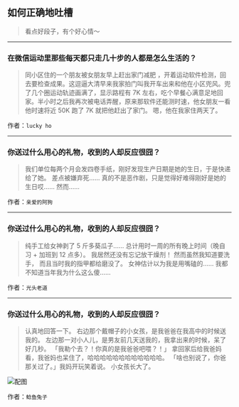 ## 如何正确地吐槽

> 看点好段子，有个好心情～


 
---

### 在微信运动里那些每天都只走几十步的人都是怎么生活的？

> 同小区住的一个朋友被女朋友早上赶出家门减肥 ，开着运动软件检测，回去要检查成果。这逗逼大清早来我家拍门叫我开车出来和他在小区兜风。兜了几个圈运动轨迹画满了，显示路程有 7K 左右，吃个早餐心满意足地回家。半小时之后我再次被电话弄醒，原来那软件还能测时速，他女朋友一看他时速将近 50K 跑了 7K 就把他赶出了家门。
> 嗯，他在我家住两天了。


作者：`lucky ho`

---

### 你送过什么用心的礼物，收到的人却反应很囧？

> 我们单位每两个月会发四卷手纸，刚好发现生产日期是她的生日，于是快递给了她。
> 差点被嫌弃死……
> 真的不是恶作剧，只是觉得好难得刚好是她的生日哎……
> 然而……


作者：`亲爱的阿狗`

---

### 你送过什么用心的礼物，收到的人却反应很囧？

> 纯手工给女神剥了 5 斤多葵瓜子……
> 总计用时一周的所有晚上时间（晚自习 + 加班到 12 点多）。
> 我居然还没有忘记放干燥剂！
> 然而虽然我知道要洗手，
> 而且当时我的指甲都给磨没了。
> 女神估计以为我是用嘴磕的……
> 我都不知道当年我为什么这么傻……


作者：`光头老道`

---

### 你送过什么用心的礼物，收到的人却反应很囧？

> 认真地回答一下。
> 右边那个戴帽子的小女孩，是我爸爸在我高中的时候送我的。
> 左边那一对小人儿，是男友前几天送我的，我拿出来的时候，呆了好几秒。
> 「我勒个去？！你真的是我爸爸吧喂？！」
> 拿回家后给我爸妈看，我爸妈也呆住了，哈哈哈哈哈哈哈哈哈哈哈哈。
> 「啥也别说了，你爸那关过了。」我妈开玩笑着说。
> 小女孩长大了。



![配图](http://pic1.zhimg.com/70/4a6ccd2af65bbd90b1a69049e22b42b0_b.jpg)


作者：`鲶鱼兔子`